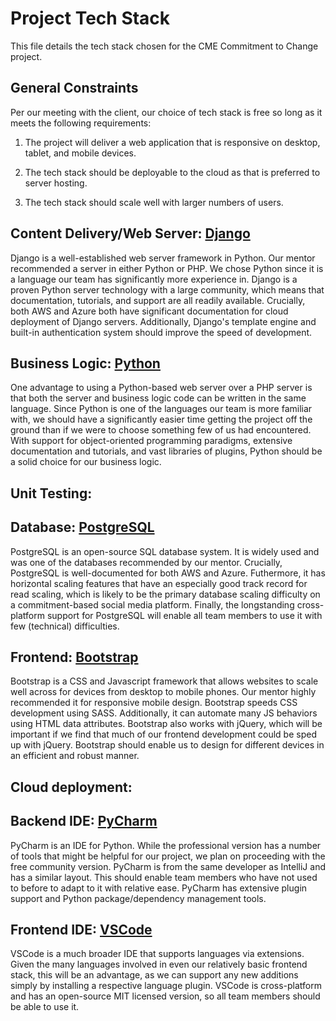 # Project Tech Stack

This file details the tech stack chosen for the CME Commitment to Change project.

## General Constraints

Per our meeting with the client, our choice of tech stack is free so long as it meets the following requirements:

1. The project will deliver a web application that is responsive on desktop, tablet, and mobile devices.

2. The tech stack should be deployable to the cloud as that is preferred to server hosting.

3. The tech stack should scale well with larger numbers of users.

## Content Delivery/Web Server: [Django](https://www.djangoproject.com/start/overview/)

Django is a well-established web server framework in Python. Our mentor recommended a server in either Python or PHP. We chose Python since it is a language our team has significantly more experience in. Django is a proven Python server technology with a large community, which means that documentation, tutorials, and support are all readily available. Crucially, both AWS and Azure both have significant documentation for cloud deployment of Django servers. Additionally, Django's template engine and built-in authentication system should improve the speed of development.

## Business Logic: [Python](https://www.python.org/)

One advantage to using a Python-based web server over a PHP server is that both the server and business logic code can be written in the same language. Since Python is one of the languages our team is more familiar with, we should have a significantly easier time getting the project off the ground than if we were to choose something few of us had encountered. With support for object-oriented programming paradigms, extensive documentation and tutorials, and vast libraries of plugins, Python should be a solid choice for our business logic.

## Unit Testing:

<!-- TODO decide between unittest and pytest -->

## Database: [PostgreSQL](https://www.postgresql.org/)

PostgreSQL is an open-source SQL database system. It is widely used and was one of the databases recommended by our mentor. Crucially, PostgreSQL is well-documented for both AWS and Azure. Futhermore, it has horizontal scaling features that have an especially good track record for read scaling, which is likely to be the primary database scaling difficulty on a commitment-based social media platform. Finally, the longstanding cross-platform support for PostgreSQL will enable all team members to use it with few (technical) difficulties.

## Frontend: [Bootstrap](https://getbootstrap.com/)

Bootstrap is a CSS and Javascript framework that allows websites to scale well across for devices from desktop to mobile phones. Our mentor highly recommended it for responsive mobile design. Bootstrap speeds CSS development using SASS. Additionally, it can automate many JS behaviors using HTML data attributes. Bootstrap also works with jQuery, which will be important if we find that much of our frontend development could be sped up with jQuery. Bootstrap should enable us to design for different devices in an efficient and robust manner.

## Cloud deployment: 

<!-- TODO wait for response on whether we can list both AWS and Azure -->

## Backend IDE: [PyCharm](https://www.jetbrains.com/pycharm/)

PyCharm is an IDE for Python. While the professional version has a number of tools that might be helpful for our project, we plan on proceeding with the free community version. PyCharm is from the same developer as IntelliJ and has a similar layout. This should enable team members who have not used to before to adapt to it with relative ease. PyCharm has extensive plugin support and Python package/dependency management tools.

## Frontend IDE: [VSCode](https://code.visualstudio.com/)

VSCode is a much broader IDE that supports languages via extensions. Given the many languages involved in even our relatively basic frontend stack, this will be an advantage, as we can support any new additions simply by installing a respective language plugin. VSCode is cross-platform and has an open-source MIT licensed version, so all team members should be able to use it.
